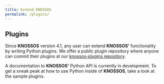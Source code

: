 ```yaml
---
title: Extend KNOSSOS
permalink: /plugins/
---
```


Plugins
-------

Since **KNOSSOS** version 4.1, any user can extend **KNOSSOS'** functionality by writing Python plugins. We offer a public plugin repository where anyone can commit their plugins at our [knossos-plugins repository](https://github.com/knossos-project/knossos-plugins/tree/gh-pages).

A documentation to **KNOSSOS'** Python API is currently in development. To get a sneak peak at how to use Python inside of **KNOSSOS**, take a look at the sample plugins.